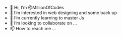 - 👋 Hi, I’m @MillionOfCodes
- 👀 I’m interested in web designing and some back up
- 🌱 I’m currently learning to master Js
- 💞️ I’m looking to collaborate on ...
- 📫 How to reach me ...

<!---
MillionOfCodes/MillionOfCodes is a ✨ special ✨ repository because its `README.md` (this file) appears on your GitHub profile.
You can click the Preview link to take a look at your changes.
--->
